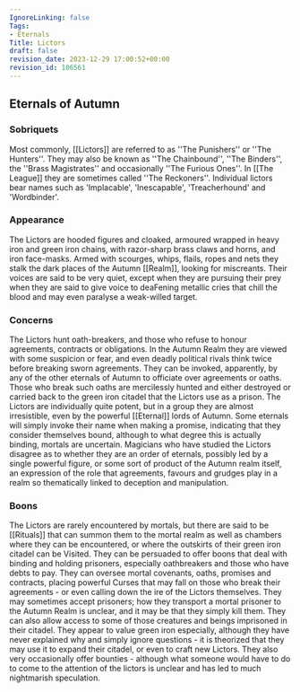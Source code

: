 ```yaml
---
IgnoreLinking: false
Tags:
- Eternals
Title: Lictors
draft: false
revision_date: 2023-12-29 17:00:52+00:00
revision_id: 106561
---
```


## Eternals of Autumn
### Sobriquets
Most commonly, [[Lictors]] are referred to as ''The Punishers'' or ''The Hunters''. 
They may also be known as ''The Chainbound'', ''The Binders'', the ''Brass Magistrates'' and occasionally ''The Furious Ones''. In [[The League]] they are sometimes called ''The Reckoners''. Individual lictors bear names such as 'Implacable', 'Inescapable', 'Treacherhound' and 'Wordbinder'.
### Appearance
The Lictors are hooded figures and cloaked, armoured wrapped in heavy iron and green iron chains, with razor-sharp brass claws and horns, and iron face-masks. Armed with scourges, whips, flails, ropes and nets they stalk the dark places of the Autumn [[Realm]], looking for miscreants. Their voices are said to be very quiet, except when they are pursuing their prey when they are said to give voice to deaFening metallic cries that chill the blood and may even paralyse a weak-willed target.
### Concerns
The Lictors hunt oath-breakers, and those who refuse to honour agreements, contracts or obligations. In the Autumn Realm they are viewed with some suspicion or fear, and even deadly political rivals think twice before breaking sworn agreements. They can be invoked, apparently, by any of the other eternals of Autumn to officiate over agreements or oaths. Those who break such oaths are mercilessly hunted and either destroyed or carried back to the green iron citadel that the Lictors use as a prison. The Lictors are individually quite potent, but in a group they are almost irresistible, even by the powerful [[Eternal]] lords of Autumn. Some eternals will simply invoke their name when making a promise, indicating that they consider themselves bound, although to what degree this is actually binding, mortals are uncertain.
Magicians who have studied the Lictors disagree as to whether they are an order of eternals, possibly led by a single powerful figure, or some sort of product of the Autumn realm itself, an expression of the role that agreements, favours and grudges play in a realm so thematically linked to deception and manipulation.
### Boons
The Lictors are rarely encountered by mortals, but there are said to be [[Rituals]] that can summon them to the mortal realm as well as chambers where they can be encountered, or where the outskirts of their green iron citadel can be Visited. They can be persuaded to offer boons that deal with binding and holding prisoners, especially oathbreakers and those who have debts to pay. They can oversee mortal covenants, oaths, promises and contracts, placing powerful Curses that may fall on those who break their agreements - or even calling down the ire of the Lictors themselves.
They may sometimes accept prisoners; how they transport a mortal prisoner to the Autumn Realm is unclear, and it may be that they simply kill them. They can also allow access to some of those creatures and beings imprisoned in their citadel. They appear to value green iron especially, although they have never explained why and simply ignore questions - it is theorized that they may use it to expand their citadel, or even to craft new Lictors.
They also very occasionally offer bounties - although what someone would have to do to come to the attention of the lictors is unclear and has led to much nightmarish speculation.